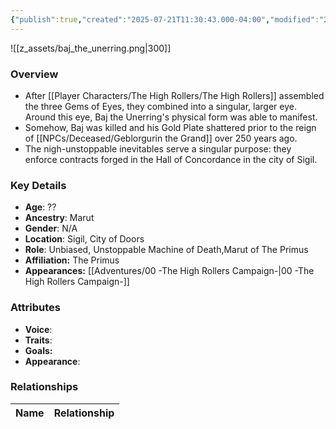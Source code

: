 ```yaml
---
{"publish":true,"created":"2025-07-21T11:30:43.000-04:00","modified":"2025-10-03T09:49:15.896-04:00","published":"2025-10-03T09:49:15.896-04:00","cssclasses":"","Age":"??","Ancestry":"Marut","Gender":"N/A","Location":["Sigil, City of Doors"],"Role":["Unbiased, Unstoppable Machine of Death","Marut of The Primus"],"Affiliation":["The Primus"],"Appearances":["[[00 -The High Rollers Campaign-]]"]}
---
```



![[z_assets/baj_the_unerring.png|300]]

### Overview
- After [[Player Characters/The High Rollers/The High Rollers]] assembled the three Gems of Eyes, they combined into a singular, larger eye. Around this eye, Baj the Unerring's physical form was able to manifest.
- Somehow, Baj was killed and his Gold Plate shattered prior to the reign of [[NPCs/Deceased/Geblorgurin the Grand]] over 250 years ago.
- The nigh-unstoppable inevitables serve a singular purpose: they enforce contracts forged in the Hall of Concordance in the city of Sigil.

### Key Details
- **Age**: ??
- **Ancestry**: Marut
- **Gender**: N/A
- **Location**: Sigil, City of Doors
- **Role**: Unbiased, Unstoppable Machine of Death,Marut of The Primus
- **Affiliation:** The Primus
- **Appearances:** [[Adventures/00 -The High Rollers Campaign-\|00 -The High Rollers Campaign-]]

### Attributes
- **Voice**: 
- **Traits**: 
- **Goals:** 
- **Appearance**: 

### Relationships

| Name | Relationship |
| ---- | ------------ |
